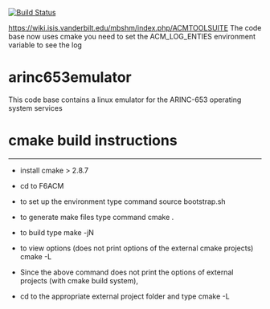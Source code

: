 [![Build Status](https://travis-ci.org/adubey14/arinc653emulator.svg?branch=master)](https://travis-ci.org/adubey14/arinc653emulator)

https://wiki.isis.vanderbilt.edu/mbshm/index.php/ACMTOOLSUITE
The code base now uses cmake
you need to set the ACM_LOG_ENTIES environment variable to see the log

# arinc653emulator
This code base contains a linux emulator for the ARINC-653 operating system services

    
# cmake build instructions
-----------------------------
- install cmake > 2.8.7
- cd to F6ACM
- to set up the environment type command
 source bootstrap.sh
- to generate make files type command
cmake .
- to build type
make -jN

- to view options (does not print options of the external cmake projects)
cmake -L

- Since the above command does not print the options of external projects (with cmake build system),
- cd to the appropriate external project folder and type 
cmake -L
